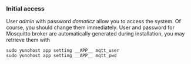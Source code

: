 ### Initial access

User *admin* with password *domoticz* allow you to access the system. Of course, you should change them immediately.
User and password for Mosquitto broker are automatically generated during installation, you may retrieve them with
````
sudo yunohost app setting __APP__ mqtt_user
sudo yunohost app setting __APP__ mqtt_pwd
````
